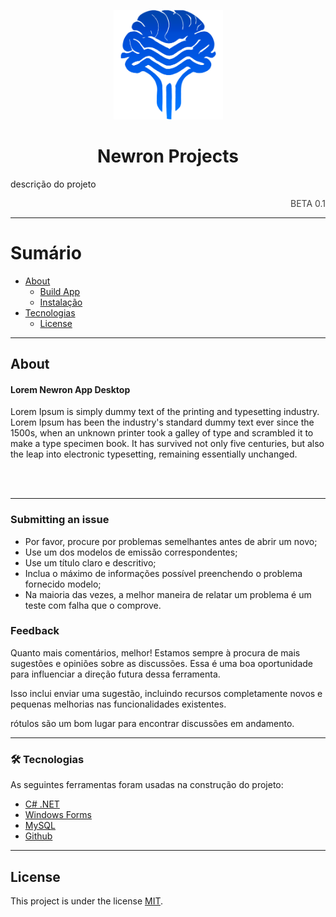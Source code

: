 <p align="center">
    <img src="src/logo.png" width="175"> 
</p>
<h1 align="center">Newron Projects</h1>
<description>descrição do projeto </description>
<p style="color:#404040;" align="end">BETA 0.1</p>
<hr>

# Sumário

- [About](#about)
  - [Build App](#build)
  - [Instalação](#instalacao)
- [Tecnologias](#tecnologias)
  - [License](#license)

<!-- ![](https://i.imgur.com/4M7IWwP.gif) -->
<hr>

## About <div id="about"></div>

#### Lorem Newron App Desktop

<p>
Lorem Ipsum is simply dummy text of the printing and typesetting industry. Lorem Ipsum has been the industry's standard dummy text ever since the 1500s, when an unknown printer took a galley of type and scrambled it to make a type specimen book. It has survived not only five centuries, but also the leap into electronic typesetting, remaining essentially unchanged.
</p><br><br>

---

### Submitting an issue

- Por favor, procure por problemas semelhantes antes de abrir um novo;
- Use um dos modelos de emissão correspondentes;
- Use um título claro e descritivo;
- Inclua o máximo de informações possível preenchendo o problema fornecido
  modelo;
- Na maioria das vezes, a melhor maneira de relatar um problema é um teste com falha que o comprove.

### Feedback

Quanto mais comentários, melhor! Estamos sempre à procura de mais sugestões e opiniões sobre as discussões. Essa é uma boa oportunidade para influenciar a direção futura dessa ferramenta.

Isso inclui enviar uma sugestão, incluindo recursos completamente novos e pequenas melhorias nas funcionalidades existentes.

rótulos são um bom lugar para encontrar discussões em andamento.

---

### 🛠 Tecnologias

<div id="tecnologias"></div>
As seguintes ferramentas foram usadas na construção do projeto:

- [C# .NET](https://learn.microsoft.com/pt-br/dotnet/csharp/)
- [Windows Forms](https://learn.microsoft.com/pt-br/dotnet/desktop/winforms/overview/?view=netdesktop-6.0)
- [MySQL](https://www.mysql.com/)
- [Github](https://github.com/)

---

## License <div id="license"></div>

This project is under the license [MIT](./LICENSE).
